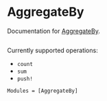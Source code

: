# AggregateBy

Documentation for [AggregateBy](https://github.com/timholy/AggregateBy.jl).

```@index
```

Currently supported operations:

- `count`
- `sum`
- `push!`

```@autodocs
Modules = [AggregateBy]
```
